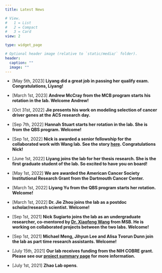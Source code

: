 ```yaml
---
title: Latest News

# View.
#   1 = List
#   2 = Compact
#   3 = Card
view: 2

type: widget_page

# Optional header image (relative to `static/media/` folder).
header:
  caption: ""
  image: ""
---
```


* [May 5th, 2023] **Liyang did a great job in passing her qualify exam. Congratulations, Liyang!**

* [March 1st, 2023] **Andrew McCray from the MCB program starts his rotation in the lab. Welcome Andrew!**

* [Oct 31st, 2022] **Jie presents his work on modeling selection of cancer driver genes at the ACS research day.**

* [Sep 7th, 2022] **Hannah Stuart starts her rotation in the lab. She is from the QBS program. Welcome!**

* [Sep 1st, 2022] **Nick is awarded a senior fellowship for the collaborated work with Wang lab. See the story [here](https://www.dartmouthcollegefund.org/story/senior-fellow-nicholas-sugiarto-%E2%80%9923-mixes-humor-and-serious-research). Congratulations Nick!**

* [June 1st, 2022] **Liyang joins the lab for her thesis research. She is the first graduate student of the lab. So excited to have you on board!**

* [May 1st, 2022] **We are awarded the American Cancer Society Institutional Research Grant from the Dartmouth Cancer Center.**

* [March 1st, 2022] **Liyang Yu from the QBS program starts her rotation. Welcome!**

* [March 1st, 2022] **Dr. Jie Zhou joins the lab as a postdoc scholar/research scientist. Welcome!**

* [Sep 1st, 2021] **Nick Sugiarto joins the lab as an undergraduate researcher, co-mentored by [Dr. Xiaofeng Wang](https://www.wang-lab.co/)  from MSB. He is working on collaborated projects between the two labs. Welcome!**

* [Sep 1st, 2021] **Michael Meng, Jihyun Lee and Alisa Tvorun Dunn join the lab as part time research assistants. Welcome!**

* [July 15th, 2021] **Our lab receives funding from the NIH COBRE grant. Please see our [project summary page](https://sites.dartmouth.edu/cqb/projects/siming-somatic-mutations/) for more information.**

* [July 1st, 2021] **Zhao Lab opens**.

